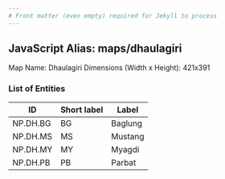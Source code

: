 ```yaml
---
# Front matter (even empty) required for Jekyll to process
---
```


## JavaScript Alias: maps/dhaulagiri

Map Name: Dhaulagiri
Dimensions (Width x Height): 421x391






### List of Entities

ID | Short label | Label
---|---|---|
NP.DH.BG|BG|Baglung
NP.DH.MS|MS|Mustang
NP.DH.MY|MY|Myagdi
NP.DH.PB|PB|Parbat